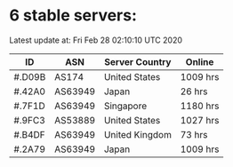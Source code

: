 # 6 stable servers:

Latest update at: Fri Feb 28 02:10:10 UTC 2020

| ID | ASN | Server Country | Online |
| -- | --- | -------------- | ------ |
| #.D09B | AS174 | United States | 1009 hrs |
| #.42A0 | AS63949 | Japan | 26 hrs |
| #.7F1D | AS63949 | Singapore | 1180 hrs |
| #.9FC3 | AS53889 | United States | 1027 hrs |
| #.B4DF | AS63949 | United Kingdom | 73 hrs |
| #.2A79 | AS63949 | Japan | 1009 hrs |


